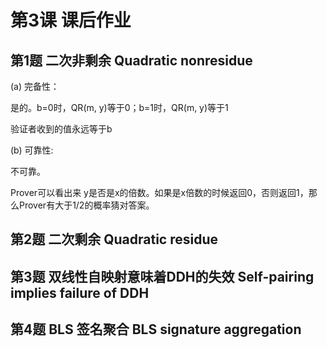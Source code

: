 # 第3课 课后作业

## 第1题 二次非剩余 Quadratic nonresidue

(a) 完备性：

是的。b=0时，QR(m, y)等于0；b=1时，QR(m, y)等于1

验证者收到的值永远等于b

(b) 可靠性:

不可靠。

Prover可以看出来 y是否是x的倍数。如果是x倍数的时候返回0，否则返回1，那么Prover有大于1/2的概率猜对答案。


## 第2题 二次剩余 Quadratic residue

## 第3题 双线性自映射意味着DDH的失效 Self-pairing implies failure of DDH

## 第4题 BLS 签名聚合 BLS signature aggregation
